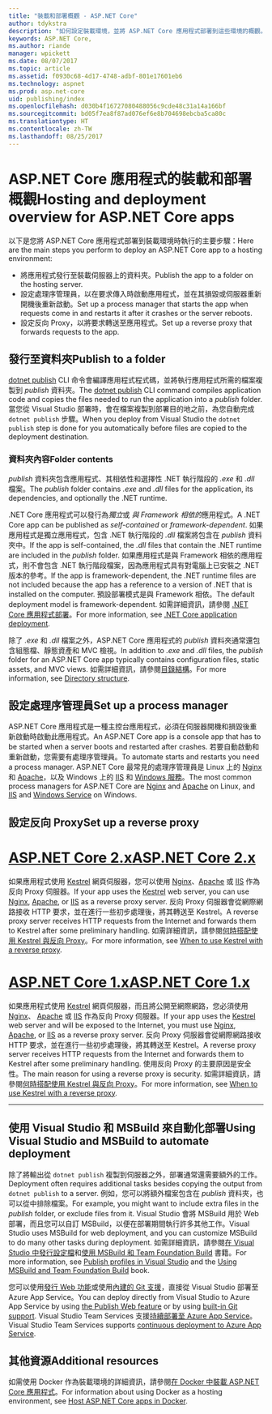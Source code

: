 ```yaml
---
title: "裝載和部署概觀 - ASP.NET Core"
author: tdykstra
description: "如何設定裝載環境，並將 ASP.NET Core 應用程式部署到這些環境的概觀。"
keywords: ASP.NET Core,
ms.author: riande
manager: wpickett
ms.date: 08/07/2017
ms.topic: article
ms.assetid: f0930c68-4d17-4748-adbf-801e17601eb6
ms.technology: aspnet
ms.prod: asp.net-core
uid: publishing/index
ms.openlocfilehash: d030b4f16727080488056c9cde48c31a14a166bf
ms.sourcegitcommit: bd05f7ea8f87ad076ef6e8b704698ebcba5ca80c
ms.translationtype: HT
ms.contentlocale: zh-TW
ms.lasthandoff: 08/25/2017
---
```

# <a name="hosting-and-deployment-overview-for-aspnet-core-apps"></a><span data-ttu-id="612b6-104">ASP.NET Core 應用程式的裝載和部署概觀</span><span class="sxs-lookup"><span data-stu-id="612b6-104">Hosting and deployment overview for ASP.NET Core apps</span></span>

<span data-ttu-id="612b6-105">以下是您將 ASP.NET Core 應用程式部署到裝載環境時執行的主要步驟：</span><span class="sxs-lookup"><span data-stu-id="612b6-105">Here are the main steps you perform to deploy an ASP.NET Core app to a hosting environment:</span></span>

* <span data-ttu-id="612b6-106">將應用程式發行至裝載伺服器上的資料夾。</span><span class="sxs-lookup"><span data-stu-id="612b6-106">Publish the app to a folder on the hosting server.</span></span>
* <span data-ttu-id="612b6-107">設定處理序管理員，以在要求傳入時啟動應用程式，並在其損毀或伺服器重新開機後重新啟動。</span><span class="sxs-lookup"><span data-stu-id="612b6-107">Set up a process manager that starts the app when requests come in and restarts it after it crashes or the server reboots.</span></span>
* <span data-ttu-id="612b6-108">設定反向 Proxy，以將要求轉送至應用程式。</span><span class="sxs-lookup"><span data-stu-id="612b6-108">Set up a reverse proxy that forwards requests to the app.</span></span>

## <a name="publish-to-a-folder"></a><span data-ttu-id="612b6-109">發行至資料夾</span><span class="sxs-lookup"><span data-stu-id="612b6-109">Publish to a folder</span></span> 

<span data-ttu-id="612b6-110">[dotnet publish](https://docs.microsoft.com/dotnet/articles/core/tools/dotnet-publish) CLI 命令會編譯應用程式程式碼，並將執行應用程式所需的檔案複製到 *publish* 資料夾。</span><span class="sxs-lookup"><span data-stu-id="612b6-110">The [dotnet publish](https://docs.microsoft.com/dotnet/articles/core/tools/dotnet-publish) CLI command compiles application code and copies the files needed to run the application into a *publish* folder.</span></span> <span data-ttu-id="612b6-111">當您從 Visual Studio 部署時，會在檔案複製到部署目的地之前，為您自動完成 `dotnet publish` 步驟。</span><span class="sxs-lookup"><span data-stu-id="612b6-111">When you deploy from Visual Studio the `dotnet publish` step is done for you automatically before files are copied to the deployment destination.</span></span>

### <a name="folder-contents"></a><span data-ttu-id="612b6-112">資料夾內容</span><span class="sxs-lookup"><span data-stu-id="612b6-112">Folder contents</span></span>

<span data-ttu-id="612b6-113">*publish* 資料夾包含應用程式、其相依性和選擇性 .NET 執行階段的 *.exe* 和 *.dll* 檔案。</span><span class="sxs-lookup"><span data-stu-id="612b6-113">The *publish* folder contains *.exe* and *.dll* files for the application, its dependencies, and optionally the .NET runtime.</span></span>

<span data-ttu-id="612b6-114">.NET Core 應用程式可以發行為*獨立*或 *與 Framework 相依的*應用程式。</span><span class="sxs-lookup"><span data-stu-id="612b6-114">A .NET Core app can be published as *self-contained* or *framework-dependent*.</span></span> <span data-ttu-id="612b6-115">如果應用程式是獨立應用程式，包含 .NET 執行階段的 *.dll* 檔案將包含在 *publish* 資料夾中。</span><span class="sxs-lookup"><span data-stu-id="612b6-115">If the app is self-contained, the *.dll* files that contain the .NET runtime are included in the *publish* folder.</span></span>  <span data-ttu-id="612b6-116">如果應用程式是與 Framework 相依的應用程式，則不會包含 .NET 執行階段檔案，因為應用程式具有對電腦上已安裝之 .NET 版本的參考。</span><span class="sxs-lookup"><span data-stu-id="612b6-116">If the app is framework-dependent, the .NET runtime files are not included because the app has a reference to a version of .NET that is installed on the computer.</span></span> <span data-ttu-id="612b6-117">預設部署模式是與 Framework 相依。</span><span class="sxs-lookup"><span data-stu-id="612b6-117">The default deployment model is framework-dependent.</span></span> <span data-ttu-id="612b6-118">如需詳細資訊，請參閱 [.NET Core 應用程式部署](https://docs.microsoft.com/dotnet/articles/core/deploying/index)。</span><span class="sxs-lookup"><span data-stu-id="612b6-118">For more information, see [.NET Core application deployment](https://docs.microsoft.com/dotnet/articles/core/deploying/index).</span></span>

<span data-ttu-id="612b6-119">除了 *.exe* 和 *.dll* 檔案之外，ASP.NET Core 應用程式的 *publish* 資料夾通常還包含組態檔、靜態資產和 MVC 檢視。</span><span class="sxs-lookup"><span data-stu-id="612b6-119">In addition to *.exe* and *.dll* files, the *publish* folder for an ASP.NET Core app typically contains configuration files, static assets, and MVC views.</span></span>  <span data-ttu-id="612b6-120">如需詳細資訊，請參閱[目錄結構](xref:hosting/directory-structure)。</span><span class="sxs-lookup"><span data-stu-id="612b6-120">For more information, see [Directory structure](xref:hosting/directory-structure).</span></span>

## <a name="set-up-a-process-manager"></a><span data-ttu-id="612b6-121">設定處理序管理員</span><span class="sxs-lookup"><span data-stu-id="612b6-121">Set up a process manager</span></span>

<span data-ttu-id="612b6-122">ASP.NET Core 應用程式是一種主控台應用程式，必須在伺服器開機和損毀後重新啟動時啟動此應用程式。</span><span class="sxs-lookup"><span data-stu-id="612b6-122">An ASP.NET Core app is a console app that has to be started when a server boots and restarted after crashes.</span></span> <span data-ttu-id="612b6-123">若要自動啟動和重新啟動，您需要有處理序管理員。</span><span class="sxs-lookup"><span data-stu-id="612b6-123">To automate starts and restarts you need a process manager.</span></span> <span data-ttu-id="612b6-124">ASP.NET Core 最常見的處理序管理員是 Linux 上的 [Nginx](xref:publishing/linuxproduction) 和 [Apache](xref:publishing/apache-proxy)，以及 Windows 上的 [IIS](xref:publishing/iis) 和 [Windows 服務](xref:hosting/windows-service)。</span><span class="sxs-lookup"><span data-stu-id="612b6-124">The most common process managers for ASP.NET Core are [Nginx](xref:publishing/linuxproduction) and [Apache](xref:publishing/apache-proxy) on Linux, and [IIS](xref:publishing/iis) and [Windows Service](xref:hosting/windows-service) on Windows.</span></span>

## <a name="set-up-a-reverse-proxy"></a><span data-ttu-id="612b6-125">設定反向 Proxy</span><span class="sxs-lookup"><span data-stu-id="612b6-125">Set up a reverse proxy</span></span>

# <a name="aspnet-core-2xtabaspnetcore2x"></a>[<span data-ttu-id="612b6-126">ASP.NET Core 2.x</span><span class="sxs-lookup"><span data-stu-id="612b6-126">ASP.NET Core 2.x</span></span>](#tab/aspnetcore2x)

<span data-ttu-id="612b6-127">如果應用程式使用 [Kestrel](xref:fundamentals/servers/kestrel) 網頁伺服器，您可以使用 [Nginx](xref:publishing/linuxproduction)、[Apache](xref:publishing/apache-proxy) 或 [IIS](xref:publishing/iis) 作為反向 Proxy 伺服器。</span><span class="sxs-lookup"><span data-stu-id="612b6-127">If your app uses the [Kestrel](xref:fundamentals/servers/kestrel) web server, you can use [Nginx](xref:publishing/linuxproduction), [Apache](xref:publishing/apache-proxy), or [IIS](xref:publishing/iis) as a reverse proxy server.</span></span> <span data-ttu-id="612b6-128">反向 Proxy 伺服器會從網際網路接收 HTTP 要求，並在進行一些初步處理後，將其轉送至 Kestrel。</span><span class="sxs-lookup"><span data-stu-id="612b6-128">A reverse proxy server receives HTTP requests from the Internet and forwards them to Kestrel after some preliminary handling.</span></span> <span data-ttu-id="612b6-129">如需詳細資訊，請參閱[何時搭配使用 Kestrel 與反向 Proxy](xref:fundamentals/servers/kestrel?tabs=aspnetcore2x#when-to-use-kestrel-with-a-reverse-proxy)。</span><span class="sxs-lookup"><span data-stu-id="612b6-129">For more information, see [When to use Kestrel with a reverse proxy](xref:fundamentals/servers/kestrel?tabs=aspnetcore2x#when-to-use-kestrel-with-a-reverse-proxy).</span></span>

# <a name="aspnet-core-1xtabaspnetcore1x"></a>[<span data-ttu-id="612b6-130">ASP.NET Core 1.x</span><span class="sxs-lookup"><span data-stu-id="612b6-130">ASP.NET Core 1.x</span></span>](#tab/aspnetcore1x)

<span data-ttu-id="612b6-131">如果應用程式使用 [Kestrel](xref:fundamentals/servers/kestrel) 網頁伺服器，而且將公開至網際網路，您必須使用 [Nginx](xref:publishing/linuxproduction)、 [Apache](xref:publishing/apache-proxy) 或 [IIS](xref:publishing/iis) 作為反向 Proxy 伺服器。</span><span class="sxs-lookup"><span data-stu-id="612b6-131">If your app uses the [Kestrel](xref:fundamentals/servers/kestrel) web server and will be exposed to the Internet, you must use [Nginx](xref:publishing/linuxproduction), [Apache](xref:publishing/apache-proxy), or [IIS](xref:publishing/iis) as a reverse proxy server.</span></span> <span data-ttu-id="612b6-132">反向 Proxy 伺服器會從網際網路接收 HTTP 要求，並在進行一些初步處理後，將其轉送至 Kestrel。</span><span class="sxs-lookup"><span data-stu-id="612b6-132">A reverse proxy server receives HTTP requests from the Internet and forwards them to Kestrel after some preliminary handling.</span></span> <span data-ttu-id="612b6-133">使用反向 Proxy 的主要原因是安全性。</span><span class="sxs-lookup"><span data-stu-id="612b6-133">The main reason for using a reverse proxy is security.</span></span> <span data-ttu-id="612b6-134">如需詳細資訊，請參閱[何時搭配使用 Kestrel 與反向 Proxy](xref:fundamentals/servers/kestrel?tabs=aspnetcore1x#when-to-use-kestrel-with-a-reverse-proxy)。</span><span class="sxs-lookup"><span data-stu-id="612b6-134">For more information, see [When to use Kestrel with a reverse proxy](xref:fundamentals/servers/kestrel?tabs=aspnetcore1x#when-to-use-kestrel-with-a-reverse-proxy).</span></span>

---

## <a name="using-visual-studio-and-msbuild-to-automate-deployment"></a><span data-ttu-id="612b6-135">使用 Visual Studio 和 MSBuild 來自動化部署</span><span class="sxs-lookup"><span data-stu-id="612b6-135">Using Visual Studio and MSBuild to automate deployment</span></span>

<span data-ttu-id="612b6-136">除了將輸出從 `dotnet publish` 複製到伺服器之外，部署通常還需要額外的工作。</span><span class="sxs-lookup"><span data-stu-id="612b6-136">Deployment often requires additional tasks besides copying the output from `dotnet publish` to a server.</span></span> <span data-ttu-id="612b6-137">例如，您可以將額外檔案包含在 *publish* 資料夾，也可以從中排除檔案。</span><span class="sxs-lookup"><span data-stu-id="612b6-137">For example, you might want to include extra files in the *publish* folder, or exclude files from it.</span></span> <span data-ttu-id="612b6-138">Visual Studio 會將 MSBuild 用於 Web 部署，而且您可以自訂 MSBuild，以便在部署期間執行許多其他工作。</span><span class="sxs-lookup"><span data-stu-id="612b6-138">Visual Studio uses MSBuild for web deployment, and you can customize MSBuild to do many other tasks during deployment.</span></span> <span data-ttu-id="612b6-139">如需詳細資訊，請參閱[在 Visual Studio 中發行設定檔](xref:publishing/web-publishing-vs)和[使用 MSBuild 和 Team Foundation Build](http://msbuildbook.com/) 書籍。</span><span class="sxs-lookup"><span data-stu-id="612b6-139">For more information, see [Publish profiles in Visual Studio](xref:publishing/web-publishing-vs) and the [Using MSBuild and Team Foundation Build](http://msbuildbook.com/) book.</span></span>

<span data-ttu-id="612b6-140">您可以使用[發行 Web 功能](xref:tutorials/publish-to-azure-webapp-using-vs)或使用[內建的 Git 支援](xref:publishing/azure-continuous-deployment)，直接從 Visual Studio 部署至 Azure App Service。</span><span class="sxs-lookup"><span data-stu-id="612b6-140">You can deploy directly from Visual Studio to Azure App Service by using [the Publish Web feature](xref:tutorials/publish-to-azure-webapp-using-vs) or by using [built-in Git support](xref:publishing/azure-continuous-deployment).</span></span> <span data-ttu-id="612b6-141">Visual Studio Team Services 支援[持續部署至 Azure App Service](https://www.visualstudio.com/en-us/docs/build/aspnet/core/quick-to-azure)。</span><span class="sxs-lookup"><span data-stu-id="612b6-141">Visual Studio Team Services supports [continuous deployment to Azure App Service](https://www.visualstudio.com/en-us/docs/build/aspnet/core/quick-to-azure).</span></span>

## <a name="additional-resources"></a><span data-ttu-id="612b6-142">其他資源</span><span class="sxs-lookup"><span data-stu-id="612b6-142">Additional resources</span></span>

<span data-ttu-id="612b6-143">如需使用 Docker 作為裝載環境的詳細資訊，請參閱[在 Docker 中裝載 ASP.NET Core 應用程式](xref:publishing/docker)。</span><span class="sxs-lookup"><span data-stu-id="612b6-143">For information about using Docker as a hosting environment, see [Host ASP.NET Core apps in Docker](xref:publishing/docker).</span></span>
